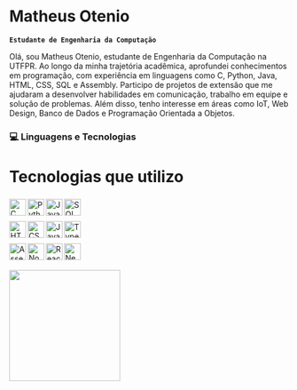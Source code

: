 # Matheus Otenio

**`Estudante de Engenharia da Computação`**

Olá, sou Matheus Otenio, estudante de Engenharia da Computação na UTFPR. Ao longo da minha trajetória acadêmica, aprofundei conhecimentos em programação, com experiência em linguagens como C, Python, Java, HTML, CSS, SQL e Assembly. Participo de projetos de extensão que me ajudaram a desenvolver habilidades em comunicação, trabalho em equipe e solução de problemas. Além disso, tenho interesse em áreas como IoT, Web Design, Banco de Dados e Programação Orientada a Objetos.

### 💻 Linguagens e Tecnologias


# Tecnologias que utilizo

###
<img align="left" alt="C" title="C" width="30px" src="https://cdn.jsdelivr.net/gh/devicons/devicon/icons/c/c-original.svg" />
<img align="left" alt="Python" title="Python" width="30px" src="https://cdn.jsdelivr.net/gh/devicons/devicon/icons/python/python-original.svg" />
<img align="left" alt="Java" title="Java" width="30px" src="https://cdn.jsdelivr.net/gh/devicons/devicon/icons/java/java-original.svg" />
<img align="left" alt="SQL" title="SQL" width="30px" src="https://cdn.jsdelivr.net/gh/devicons/devicon/icons/mysql/mysql-original.svg" />

<br/>

### 
<img align="left" alt="HTML" title="HTML" width="30px" src="https://cdn.jsdelivr.net/gh/devicons/devicon/icons/html5/html5-original.svg" />
<img align="left" alt="CSS" title="CSS" width="30px" src="https://cdn.jsdelivr.net/gh/devicons/devicon/icons/css3/css3-original.svg" />
<img align="left" alt="JavaScript" title="JavaScript" width="30px" src="https://cdn.jsdelivr.net/gh/devicons/devicon/icons/javascript/javascript-original.svg" />
<img align="left" alt="TypeScript" title="TypeScript" width="30px" src="https://cdn.jsdelivr.net/gh/devicons/devicon/icons/typescript/typescript-original.svg" />

<br/>

### 
<img align="left" alt="Assembly" title="Assembly" width="30px" src="https://cdn.jsdelivr.net/gh/devicons/devicon/icons/devicon/devicon-original.svg" />
<img align="left" alt="Node.js" title="Node.js" width="30px" src="https://cdn.jsdelivr.net/gh/devicons/devicon/icons/nodejs/nodejs-original.svg" />
<img align="left" alt="React.js" title="React.js" width="30px" src="https://cdn.jsdelivr.net/gh/devicons/devicon/icons/react/react-original.svg"/>
<img align="left" alt="Next.js" title="Next.js" width="30px" src="https://cdn.jsdelivr.net/gh/devicons/devicon/icons/nextjs/nextjs-original.svg" />



<br/>
<br/>


<img 
      align="left"  
      height="200" 
      src="https://github-readme-stats.vercel.app/api/top-langs/?username=MatheusOtenio&theme=tokyonight&layout=compact&custom_title=Tecnologias&langs_count=10" 
  />

